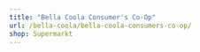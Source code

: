 ```yaml
---
title: "Bella Coola Consumer's Co-Op"
url: /bella-coola/bella-coola-consumers-co-op/
shop: Supermarkt
---
```

